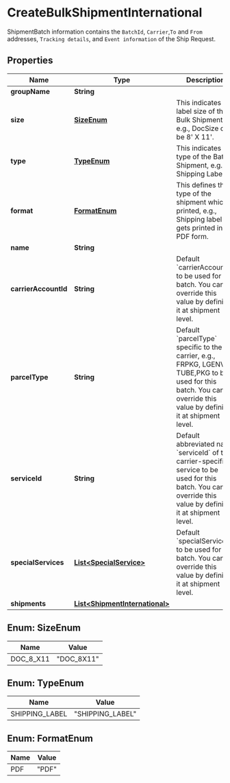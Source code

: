 

# CreateBulkShipmentInternational

ShipmentBatch information contains the `BatchId`, `Carrier`,`To` and `From` addresses, `Tracking details`, and `Event information` of the Ship Request.

## Properties

| Name | Type | Description | Notes |
|------------ | ------------- | ------------- | -------------|
|**groupName** | **String** |  |  [optional] |
|**size** | [**SizeEnum**](#SizeEnum) | This indicates the label size of the Bulk Shipment, e.g., DocSize can be 8&#39; X 11&#39;. |  |
|**type** | [**TypeEnum**](#TypeEnum) | This indicates the type of the Batch Shipment, e.g., Shipping Label. |  |
|**format** | [**FormatEnum**](#FormatEnum) | This defines the type of the shipment which is printed, e.g., Shipping label gets printed in PDF form. |  [optional] |
|**name** | **String** |  |  |
|**carrierAccountId** | **String** | Default &#x60;carrierAccountId&#x60; to be used for this batch. You can override this value by defining it at shipment level. |  |
|**parcelType** | **String** | Default &#x60;parcelType&#x60; specific to the carrier, e.g., FRPKG, LGENV, TUBE,PKG to be used for this batch. You can override this value by defining it at shipment level. |  |
|**serviceId** | **String** | Default abbreviated name &#x60;serviceId&#x60; of the carrier-specific service to be used for this batch. You can override this value by defining it at shipment level. |  |
|**specialServices** | [**List&lt;SpecialService&gt;**](SpecialService.md) | Default &#x60;specialServices&#x60; to be used for this batch. You can override this value by defining it at shipment level. |  [optional] |
|**shipments** | [**List&lt;ShipmentInternational&gt;**](ShipmentInternational.md) |  |  |



## Enum: SizeEnum

| Name | Value |
|---- | -----|
| DOC_8_X11 | &quot;DOC_8X11&quot; |



## Enum: TypeEnum

| Name | Value |
|---- | -----|
| SHIPPING_LABEL | &quot;SHIPPING_LABEL&quot; |



## Enum: FormatEnum

| Name | Value |
|---- | -----|
| PDF | &quot;PDF&quot; |



